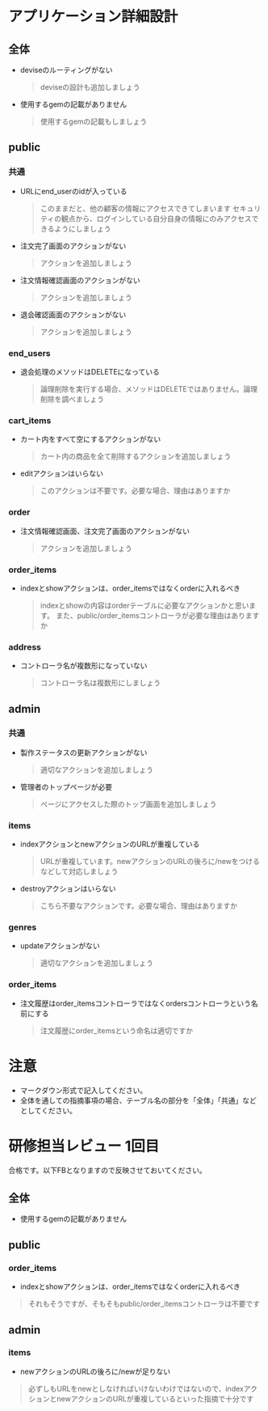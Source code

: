 # アプリケーション詳細設計
## 全体
- deviseのルーティングがない
	>deviseの設計も追加しましょう
- 使用するgemの記載がありません
	>使用するgemの記載もしましょう


## public
### 共通
- URLにend_userのidが入っている
	>このままだと、他の顧客の情報にアクセスできてしまいます
	>セキュリティの観点から、ログインしている自分自身の情報にのみアクセスできるようにしましょう
- 注文完了画面のアクションがない
	>アクションを追加しましょう
- 注文情報確認画面のアクションがない
	>アクションを追加しましょう
- 退会確認画面のアクションがない
	>アクションを追加しましょう

### end_users
- 退会処理のメソッドはDELETEになっている
	>論理削除を実行する場合、メソッドはDELETEではありません。論理削除を調べましょう

### cart_items
- カート内をすべて空にするアクションがない
	>カート内の商品を全て削除するアクションを追加しましょう
- editアクションはいらない
	>このアクションは不要です。必要な場合、理由はありますか

### order
- 注文情報確認画面、注文完了画面のアクションがない
	>アクションを追加しましょう

### order_items
- indexとshowアクションは、order_itemsではなくorderに入れるべき
	>indexとshowの内容はorderテーブルに必要なアクションかと思います。
	>また、public/order_itemsコントローラが必要な理由はありますか

### address
- コントローラ名が複数形になっていない
	>コントローラ名は複数形にしましょう


## admin
### 共通
- 製作ステータスの更新アクションがない
	>適切なアクションを追加しましょう
- 管理者のトップページが必要
	>ページにアクセスした際のトップ画面を追加しましょう

### items
- indexアクションとnewアクションのURLが重複している
	>URLが重複しています。newアクションのURLの後ろに/newをつけるなどして対応しましょう
- destroyアクションはいらない
	>こちら不要なアクションです。必要な場合、理由はありますか

### genres
- updateアクションがない
	>適切なアクションを追加しましょう

### order_items
- 注文履歴はorder_itemsコントローラではなくordersコントローラという名前にする
	>注文履歴にorder_itemsという命名は適切ですか


# 注意
* マークダウン形式で記入してください。
* 全体を通しての指摘事項の場合、テーブル名の部分を「全体」「共通」などとしてください。

# 研修担当レビュー 1回目
合格です。以下FBとなりますので反映させておいてください。

## 全体
- 使用するgemの記載がありません

## public

### order_items
- indexとshowアクションは、order_itemsではなくorderに入れるべき
 > それもそうですが、そもそもpublic/order_itemsコントローラは不要です

## admin

### items
- newアクションのURLの後ろに/newが足りない
 > 必ずしもURLをnewとしなければいけないわけではないので、indexアクションとnewアクションのURLが重複しているといった指摘で十分です


